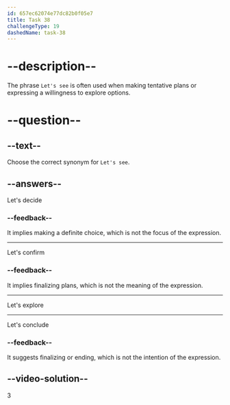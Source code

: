 ```yaml
---
id: 657ec62074e77dc82b0f05e7
title: Task 38
challengeType: 19
dashedName: task-38
---
```


# --description--

The phrase `Let's see` is often used when making tentative plans or expressing a willingness to explore options.

# --question--

## --text--

Choose the correct synonym for `Let's see`.

## --answers--

Let's decide

### --feedback--

It implies making a definite choice, which is not the focus of the expression.

---

Let's confirm

### --feedback--

It implies finalizing plans, which is not the meaning of the expression.

---

Let's explore

---

Let's conclude

### --feedback--

It suggests finalizing or ending, which is not the intention of the expression.

## --video-solution--

3
